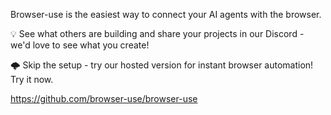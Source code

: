 Browser-use is the easiest way to connect your AI agents with the browser.

💡 See what others are building and share your projects in our Discord - we'd love to see what you create!

🌩️ Skip the setup - try our hosted version for instant browser automation! Try it now.

https://github.com/browser-use/browser-use